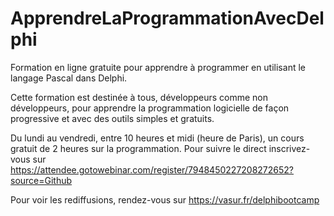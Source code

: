 # ApprendreLaProgrammationAvecDelphi
Formation en ligne gratuite pour apprendre à programmer en utilisant le langage Pascal dans Delphi.

Cette formation est destinée à tous, développeurs comme non développeurs, pour apprendre la programmation logicielle de façon progressive et avec des outils simples et gratuits.

Du lundi au vendredi, entre 10 heures et midi (heure de Paris), un cours gratuit de 2 heures sur la programmation. Pour suivre le direct inscrivez-vous sur https://attendee.gotowebinar.com/register/7948450227208272652?source=Github

Pour voir les rediffusions, rendez-vous sur https://vasur.fr/delphibootcamp
